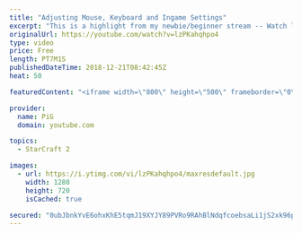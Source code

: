 ```yaml
---
title: "Adjusting Mouse, Keyboard and Ingame Settings"
excerpt: "This is a highlight from my newbie/beginner stream -- Watch live at https://www.twitch.tv/x5_pig"
originalUrl: https://youtube.com/watch?v=lzPKahqhpo4
type: video
price: Free
length: PT7M1S
publishedDateTime: 2018-12-21T08:42:45Z
heat: 50

featuredContent: "<iframe width=\"800\" height=\"500\" frameborder=\"0\" src=\"https://www.youtube.com/embed/lzPKahqhpo4\" allow=\"accelerometer; autoplay; encrypted-media; gyroscope; picture-in-picture\" allowfullscreen></iframe>"

provider:
  name: PiG
  domain: youtube.com

topics:
  - StarCraft 2

images:
  - url: https://i.ytimg.com/vi/lzPKahqhpo4/maxresdefault.jpg
    width: 1280
    height: 720
    isCached: true

secured: "0ubJbnkYvE6ohxKhE5tqmJ19XYJY89PVRo9RAhBlNdqfcoebsaLi1jS2xk96p5JGHayk/9rSfEoOSvdEKM3a+rcgAfNAWV9kmTTAuQSA0yZgUQ/2l1b0+gI37LbgLAVp80EkX5HTk2u9bxNIgAchcBiHBSCXPVtnnDKN+1TtKYhoG6Xni3WweyOLx9sXohJcV8HtEMAEbUR0YaspftTjEOoNw0tibsqkl7AQETGuJ0jYiUV58j/F40NclO4yzi6eqmHbmNkgZz5k62nW9JbH0II1ywwZmJBfN/KvGhbv10VzbDjDlXxEz1qgzxKz3JWoAQwFdH1Ei3h5e6i5DHhVZ0ELxH7GeZbSKybETfyWvh7SvdHQli2Z1SQz3tCjtVeZPcrPVd4NrBRVpB8y44GpHDi8cH+agIxhdfWRCp6NAOQ=;5V9fqDuvWSOqdYbS0tSxHA=="
---
```


